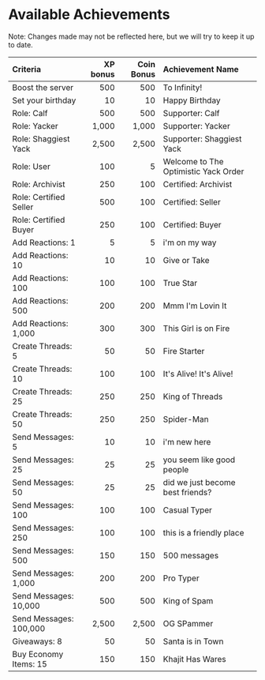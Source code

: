 # Available Achievements
Note: Changes made may not be reflected here, but we will try to keep it up to date.

| Criteria | XP bonus | Coin Bonus | Achievement Name |
| :-- | --: | --: | :-- |
| Boost the server | 500 | 500 | To Infinity! |
| Set your birthday | 10 | 10 | Happy Birthday |
| Role: Calf | 500 | 500 | Supporter: Calf |
| Role: Yacker | 1,000 | 1,000 | Supporter: Yacker |
| Role: Shaggiest Yack | 2,500 | 2,500 | Supporter: Shaggiest Yack |
| Role: User | 100 | 5 | Welcome to The Optimistic Yack Order |
| Role: Archivist | 250 | 100 | Certified: Archivist |
| Role: Certified Seller | 500 | 100 | Certified: Seller |
| Role: Certified Buyer | 250 | 100 | Certified: Buyer |
| Add Reactions: 1 | 5 | 5 | i'm on my way |
| Add Reactions: 10 | 10 | 10 | Give or Take |
| Add Reactions: 100 | 100 | 100 | True Star |
| Add Reactions: 500 | 200 | 200 | Mmm I'm Lovin It |
| Add Reactions: 1,000 | 300 | 300 | This Girl is on Fire |
| Create Threads: 5 | 50 | 50 | Fire Starter |
| Create Threads: 10 | 100 | 100 | It's Alive! It's Alive! |
| Create Threads: 25 | 250 | 250 | King of Threads |
| Create Threads: 50 | 250 | 250 | Spider-Man |
| Send Messages: 5 | 10 | 10 | i'm new here |
| Send Messages: 25 | 25 | 25 | you seem like good people |
| Send Messages: 50 | 25 | 25 | did we just become best friends? |
| Send Messages: 100 | 100 | 100 | Casual Typer |
| Send Messages: 250 | 100 | 100 | this is a friendly place |
| Send Messages: 500 | 150 | 150 | 500 messages |
| Send Messages: 1,000 | 200 | 200 | Pro Typer |
| Send Messages: 10,000 | 500 | 500 | King of Spam |
| Send Messages: 100,000 | 2,500 | 2,500 | OG SPammer |
| Giveaways: 8 | 50 | 50 | Santa is in Town |
| Buy Economy Items: 15 | 150 | 150 | Khajit Has Wares |